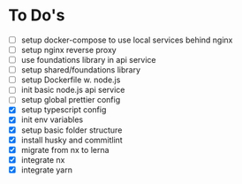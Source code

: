 # To Do's

- [ ] setup docker-compose to use local services behind nginx
- [ ] setup nginx reverse proxy
- [ ] use foundations library in api service
- [ ] setup shared/foundations library
- [ ] setup Dockerfile w. node.js
- [ ] init basic node.js api service
- [ ] setup global prettier config
- [x] setup typescript config
- [x] init env variables
- [x] setup basic folder structure
- [x] install husky and commitlint
- [x] migrate from nx to lerna
- [x] integrate nx
- [x] integrate yarn

